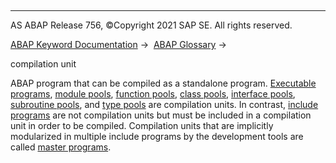   

* * *

AS ABAP Release 756, ©Copyright 2021 SAP SE. All rights reserved.

[ABAP Keyword Documentation](javascript:call_link\('abenabap.htm'\)) →  [ABAP Glossary](javascript:call_link\('abenabap_glossary.htm'\)) → 

compilation unit

ABAP program that can be compiled as a standalone program. [Executable programs](javascript:call_link\('abenexecutable_program_glosry.htm'\) "Glossary Entry"), [module pools](javascript:call_link\('abenmodul_pool_glosry.htm'\) "Glossary Entry"), [function pools](javascript:call_link\('abenfunction_pool_glosry.htm'\) "Glossary Entry"), [class pools](javascript:call_link\('abenclass_pool_glosry.htm'\) "Glossary Entry"), [interface pools](javascript:call_link\('abeninterface_pool_glosry.htm'\) "Glossary Entry"), [subroutine pools](javascript:call_link\('abensubroutine_pool_glosry.htm'\) "Glossary Entry"), and [type pools](javascript:call_link\('abentype_pool_glosry.htm'\) "Glossary Entry") are compilation units. In contrast, [include programs](javascript:call_link\('abeninclude_program_glosry.htm'\) "Glossary Entry") are not compilation units but must be included in a compilation unit in order to be compiled. Compilation units that are implicitly modularized in multiple include programs by the development tools are called [master programs](javascript:call_link\('abenmaster_program_glosry.htm'\) "Glossary Entry").